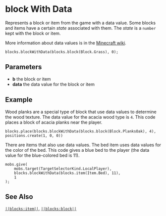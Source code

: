 # block With Data

Represents a block or item from the game with a data value. Some blocks and items have a certain *state* associated with them. The *state* is a `number` kept with the block or item.

More information about data values is in the [Minecraft wiki](http://minecraft.gamepedia.com/Data_values#Data).

```sig
blocks.blockWithData(blocks.block(Block.Grass), 0);
```

## Parameters

* **b** the block or item
* **data** the data value for the block or item

## Example

Wood planks are a special type of block that use data values to determine the wood texture. The data value for the acacia wood type is `4`. This code places a block of acacia planks near the player.

```blocks
blocks.place(blocks.blockWithData(blocks.block(Block.PlanksOak), 4), positions.create(1, 0, 0))
```

There are items that also use data values. The bed item uses data values for the color of the bed. This code gives a blue bed to the player (the data value for the blue-colored bed is 11).

```blocks
mobs.give(
    mobs.target(TargetSelectorKind.LocalPlayer),
    blocks.blockWithData(blocks.item(Item.Bed), 11),
    1
);
```

## See Also

[`||blocks:item||`](/reference/blocks/item), [`||blocks:block||`](/reference/blocks/block)